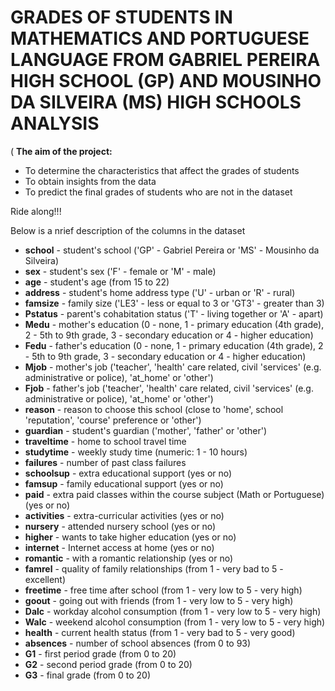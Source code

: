# **GRADES OF STUDENTS IN MATHEMATICS AND PORTUGUESE LANGUAGE FROM GABRIEL PEREIRA HIGH SCHOOL (GP) AND MOUSINHO DA SILVEIRA (MS) HIGH SCHOOLS ANALYSIS**

( **The aim of the project:**

- To determine the characteristics that affect the grades of students
- To obtain insights from the data
- To predict the final grades of students who are not in the dataset

Ride along!!!

Below is a nrief description of the columns in the dataset

- **school** - student&#39;s school (&#39;GP&#39; - Gabriel Pereira or &#39;MS&#39; - Mousinho da Silveira)
- **sex** - student&#39;s sex (&#39;F&#39; - female or &#39;M&#39; - male)
- **age** - student&#39;s age (from 15 to 22)
- **address** - student&#39;s home address type (&#39;U&#39; - urban or &#39;R&#39; - rural)
- **famsize** - family size (&#39;LE3&#39; - less or equal to 3 or &#39;GT3&#39; - greater than 3)
- **Pstatus** - parent&#39;s cohabitation status (&#39;T&#39; - living together or &#39;A&#39; - apart)
- **Medu** - mother&#39;s education (0 - none, 1 - primary education (4th grade), 2 - 5th to 9th grade, 3 - secondary education or 4 - higher education)
- **Fedu** - father&#39;s education (0 - none, 1 - primary education (4th grade), 2 - 5th to 9th grade, 3 - secondary education or 4 - higher education)
- **Mjob** - mother&#39;s job (&#39;teacher&#39;, &#39;health&#39; care related, civil &#39;services&#39; (e.g. administrative or police), &#39;at\_home&#39; or &#39;other&#39;)
- **Fjob** - father&#39;s job (&#39;teacher&#39;, &#39;health&#39; care related, civil &#39;services&#39; (e.g. administrative or police), &#39;at\_home&#39; or &#39;other&#39;)
- **reason** - reason to choose this school (close to &#39;home&#39;, school &#39;reputation&#39;, &#39;course&#39; preference or &#39;other&#39;)
- **guardian** - student&#39;s guardian (&#39;mother&#39;, &#39;father&#39; or &#39;other&#39;)
- **traveltime** - home to school travel time
- **studytime** - weekly study time (numeric: 1 - 10 hours)
- **failures** - number of past class failures
- **schoolsup** - extra educational support (yes or no)
- **famsup** - family educational support (yes or no)
- **paid** - extra paid classes within the course subject (Math or Portuguese) (yes or no)
- **activities** - extra-curricular activities (yes or no)
- **nursery** - attended nursery school (yes or no)
- **higher** - wants to take higher education (yes or no)
- **internet** - Internet access at home (yes or no)
- **romantic** - with a romantic relationship (yes or no)
- **famrel** - quality of family relationships (from 1 - very bad to 5 - excellent)
- **freetime** - free time after school (from 1 - very low to 5 - very high)
- **goout** - going out with friends (from 1 - very low to 5 - very high)
- **Dalc** - workday alcohol consumption (from 1 - very low to 5 - very high)
- **Walc** - weekend alcohol consumption (from 1 - very low to 5 - very high)
- **health** - current health status (from 1 - very bad to 5 - very good)
- **absences** - number of school absences (from 0 to 93)
- **G1** - first period grade (from 0 to 20)
- **G2** - second period grade (from 0 to 20)
- **G3** - final grade (from 0 to 20)
